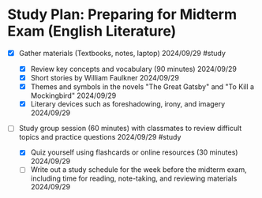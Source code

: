 # Study Plan: Preparing for Midterm Exam (English Literature)

- [x] Gather materials (Textbooks, notes, laptop) 2024/09/29 #study

  - [x] Review key concepts and vocabulary (90 minutes) 2024/09/29
  - [x] Short stories by William Faulkner 2024/09/29
  - [x] Themes and symbols in the novels "The Great Gatsby" and "To Kill a Mockingbird" 2024/09/29
  - [x] Literary devices such as foreshadowing, irony, and imagery 2024/09/29

- [ ] Study group session (60 minutes) with classmates to review difficult topics and practice questions 2024/09/29 #study
  - [x] Quiz yourself using flashcards or online resources (30 minutes) 2024/09/29
  - [ ] Write out a study schedule for the week before the midterm exam, including time for reading, note-taking, and reviewing materials 2024/09/29
